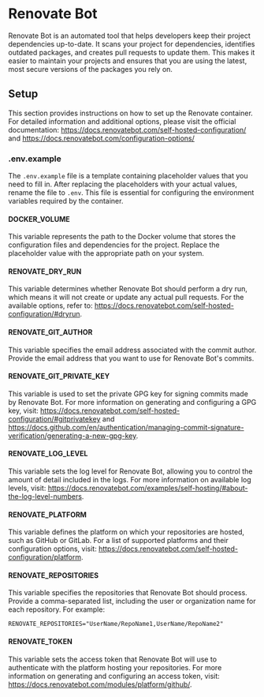 # Renovate Bot

Renovate Bot is an automated tool that helps developers keep their project dependencies up-to-date. It scans your project for dependencies, identifies outdated packages, and creates pull requests to update them. This makes it easier to maintain your projects and ensures that you are using the latest, most secure versions of the packages you rely on.

## Setup

This section provides instructions on how to set up the Renovate container. For detailed information and additional options, please visit the official documentation: https://docs.renovatebot.com/self-hosted-configuration/ and https://docs.renovatebot.com/configuration-options/

### .env.example

The `.env.example` file is a template containing placeholder values that you need to fill in. After replacing the placeholders with your actual values, rename the file to `.env`. This file is essential for configuring the environment variables required by the container.

#### DOCKER_VOLUME

This variable represents the path to the Docker volume that stores the configuration files and dependencies for the project. Replace the placeholder value with the appropriate path on your system.

#### RENOVATE_DRY_RUN

This variable determines whether Renovate Bot should perform a dry run, which means it will not create or update any actual pull requests. For the available options, refer to: https://docs.renovatebot.com/self-hosted-configuration/#dryrun.

#### RENOVATE_GIT_AUTHOR

This variable specifies the email address associated with the commit author. Provide the email address that you want to use for Renovate Bot's commits.

#### RENOVATE_GIT_PRIVATE_KEY

This variable is used to set the private GPG key for signing commits made by Renovate Bot. For more information on generating and configuring a GPG key, visit: https://docs.renovatebot.com/self-hosted-configuration/#gitprivatekey and https://docs.github.com/en/authentication/managing-commit-signature-verification/generating-a-new-gpg-key.

#### RENOVATE_LOG_LEVEL

This variable sets the log level for Renovate Bot, allowing you to control the amount of detail included in the logs. For more information on available log levels, visit: https://docs.renovatebot.com/examples/self-hosting/#about-the-log-level-numbers.

#### RENOVATE_PLATFORM

This variable defines the platform on which your repositories are hosted, such as GitHub or GitLab. For a list of supported platforms and their configuration options, visit: https://docs.renovatebot.com/self-hosted-configuration/platform.

#### RENOVATE_REPOSITORIES

This variable specifies the repositories that Renovate Bot should process. Provide a comma-separated list, including the user or organization name for each repository. For example:

```
RENOVATE_REPOSITORIES="UserName/RepoName1,UserName/RepoName2"
```

#### RENOVATE_TOKEN

This variable sets the access token that Renovate Bot will use to authenticate with the platform hosting your repositories. For more information on generating and configuring an access token, visit: https://docs.renovatebot.com/modules/platform/github/.
